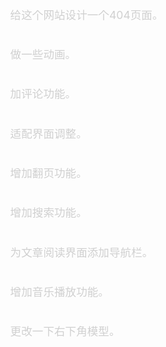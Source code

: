 <div class='content'>
        给这个网站设计一个404页面。<br>
        做一些动画。<br>
        加评论功能。<br>
        适配界面调整。<br>
        增加翻页功能。<br>
        增加搜索功能。<br>
        为文章阅读界面添加导航栏。<br>
        增加音乐播放功能。<br>
        更改一下右下角模型。<br>
</div>
<style scoped>
.content {
    color: #d0d0d0;
    line-height: 1.8;
    font-size: 1.1rem;
    margin-bottom: 3rem;
    white-space: pre-wrap;
}
.strikethrough {
    color: #d0d0d0;
    text-decoration: line-through;
}
</style>
